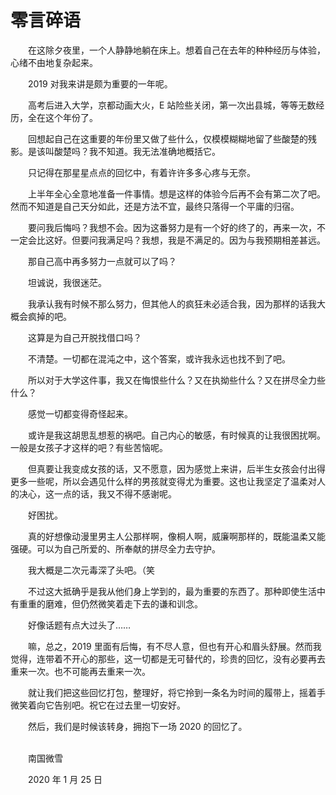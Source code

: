 # 零言碎语

　　在这除夕夜里，一个人静静地躺在床上。想着自己在去年的种种经历与体验，心绪不由地复杂起来。

　　2019 对我来讲是颇为重要的一年呢。

　　高考后进入大学，京都动画大火，E 站险些关闭，第一次出县城，等等无数经历，全在这个年份了。

　　回想起自己在这重要的年份里又做了些什么，仅模模糊糊地留了些酸楚的残影。是该叫酸楚吗？我不知道。我无法准确地概括它。

　　只记得在那星星点点的回忆中，有着许许多多心疼与无奈。

　　上半年全心全意地准备一件事情。想是这样的体验今后再不会有第二次了吧。然而不知道是自己天分如此，还是方法不宜，最终只落得一个平庸的归宿。

　　要问我后悔吗？我想不会。因为这番努力是有一个好的终了的，再来一次，不一定会比这好。但要问我满足吗？我想，我是不满足的。因为与我预期相差甚远。

　　那自己高中再多努力一点就可以了吗？

　　坦诚说，我很迷茫。

　　我承认我有时候不那么努力，但其他人的疯狂未必适合我，因为那样的话我大概会疯掉的吧。

　　这算是为自己开脱找借口吗？

　　不清楚。一切都在混沌之中，这个答案，或许我永远也找不到了吧。

　　所以对于大学这件事，我又在悔恨些什么？又在执拗些什么？又在拼尽全力些什么？

　　感觉一切都变得奇怪起来。

　　或许是我这胡思乱想惹的祸吧。自己内心的敏感，有时候真的让我很困扰啊。一般是女孩子才这样的吧？有些苦恼呢。

　　但真要让我变成女孩的话，又不愿意，因为感觉上来讲，后半生女孩会付出得更多一些呢，所以会遇见什么样的男孩就变得尤为重要。这也让我坚定了温柔对人的决心，这一点的话，我又不得不感谢呢。

　　好困扰。

　　真的好想像动漫里男主人公那样啊，像桐人啊，威廉啊那样的，既能温柔又能强硬。可以为自己所爱的、所奉献的拼尽全力去守护。

　　我大概是二次元毒深了头吧。（笑

　　不过这大抵确乎是我从他们身上学到的，最为重要的东西了。那种即使生活中有重重的磨难，但仍然微笑着走下去的谦和训念。

　　好像话题有点大过头了……

　　嘛，总之，2019 里面有后悔，有不尽人意，但也有开心和眉头舒展。然而我觉得，连带着不开心的那些，这一切都是无可替代的，珍贵的回忆，没有必要再去重来一次。也不可能再去重来一次。

　　就让我们把这些回忆打包，整理好，将它拎到一条名为时间的履带上，摇着手微笑着向它告别吧。祝它在过去里一切安好。

　　然后，我们是时候该转身，拥抱下一场 2020 的回忆了。

<br />
　　南国微雪

　　2020 年 1 月 25 日

